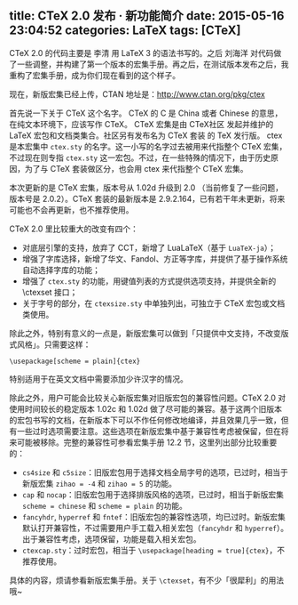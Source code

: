 title: CTeX 2.0 发布 · 新功能简介
date: 2015-05-16 23:04:52
categories: LaTeX
tags: [CTeX]
---

CTeX 2.0 的代码主要是 李清 用 LaTeX 3 的语法书写的。之后 刘海洋 对代码做了一些调整，并构建了第一个版本的宏集手册。再之后，在测试版本发布之后，我重构了宏集手册，成为你们现在看到的这个样子。

现在，新版宏集已经上传，CTAN 地址是：<http://www.ctan.org/pkg/ctex>

<!-- more -->

首先说一下关于 CTeX 这个名字。
CTeX 的 C 是 China 或者 Chinese 的意思，在纯文本环境下，应该写作 CTeX。
CTeX 宏集是由 CTeX社区 发起并维护的 LaTeX 宏包和文档类集合。社区另有发布名为 CTeX 套装 的 TeX 发行版。
ctex 是本宏集中 `ctex.sty` 的名字。这一小写的名字过去被用来代指整个 CTeX 宏集，不过现在则专指 `ctex.sty` 这一宏包。不过，在一些特殊的情况下，由于历史原因，为了与 CTeX 套装做区分，也会用 ctex 来代指整个 CTeX 宏集。

本次更新的是 CTeX 宏集，版本号从 1.02d 升级到 2.0 （当前修复了一些问题，版本号是 2.0.2）。CTeX 套装的最新版本是 2.9.2.164，已有若干年未更新，将来可能也不会再更新，也不推荐使用。

CTeX 2.0 里比较重大的改变有四个：

* 对底层引擎的支持，放弃了 CCT，新增了 LuaLaTeX（基于 `LuaTeX-ja`）；
* 增强了字库选择，新增了华文、Fandol、方正等字库，并提供了基于操作系统自动选择字库的功能；
* 增强了 `ctex.sty` 的功能，用键值列表的方式提供选项支持，并提供全新的 \ctexset 接口；
* 关于字号的部分，在 `ctexsize.sty` 中单独列出，可独立于 CTeX 宏包或文档类使用。

除此之外，特别有意义的一点是，新版宏集可以做到「只提供中文支持，不改变版式风格」。只需要这样：

    \usepackage[scheme = plain]{ctex}

特别适用于在英文文档中需要添加少许汉字的情况。

除此之外，用户可能会比较关心新版宏集对旧版宏包的兼容性问题。CTeX 2.0 对使用时间较长的稳定版本 1.02c 和 1.02d 做了尽可能的兼容。基于这两个旧版本的宏包书写的文档，在新版本下可以不作任何修改地编译，并且效果几乎一致，但有一些过时选项需要注意。这些选项在新版宏集中基于兼容性考虑被保留，但在将来可能被移除。完整的兼容性可参看宏集手册 12.2 节，这里列出部分比较重要的：

* `cs4size` 和 `c5size`：旧版宏包用于选择文档全局字号的选项，已过时，相当于新版宏集 `zihao = -4` 和 `zihao = 5` 的功能。
* `cap` 和 `nocap`：旧版宏包用于选择排版风格的选项，已过时，相当于新版宏集 `scheme = chinese` 和 `scheme = plain` 的功能。
* `fancyhdr`, `hyperref` 和 `fntef`：旧版宏包的兼容性选项，均已过时。新版宏集默认打开兼容性，不过需要用户手工载入相关宏包（`fancyhdr` 和 `hyperref`）。出于兼容性考虑，选项保留，功能是载入相关宏包。
* `ctexcap.sty`：过时宏包，相当于 `\usepackage[heading = true]{ctex}`，不推荐使用。

具体的内容，烦请参看新版宏集手册。关于 `\ctexset`，有不少「很犀利」的用法哦~
